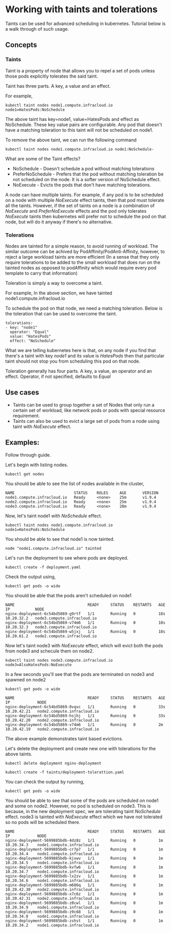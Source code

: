 # Working with taints and tolerations
Taints can be used for advanced scheduling in kubernetes. Tutorial below is a walk through of such usage.

## Concepts

### Taints
Taint is a property of node that allows you to repel a set of pods unless those pods explicitly tolerates the said taint.

Taint has three parts. A key, a value and an effect.

For example,
```
kubectl taint nodes node1.compute.infracloud.io node1=HatesPods:NoSchedule
```
The above taint has key=node1, value=HatesPods and effect as NoSchedule. These key value pairs are configurable. Any pod that doesn't have a matching toleration to this taint will not be scheduled on node1.

To remove the above taint, we can run the following command
```
kubectl taint nodes node1.compute.infracloud.io node1:NoSchedule-
```

What are some of the Taint effects?
* NoSchedule - Doesn't schedule a pod without matching tolerations
* PreferNoSchedule - Prefers that the pod without matching toleration be not scheduled on the node. It is a softer version of NoSchedule effect.
* NoExecute - Evicts the pods that don't have matching tolerations.

A node can have multiple taints.
For example, if any pod is to be scheduled on a node with multiple *NoExecute* effect taints, then that pod must tolerate all the taints. However, if the set of taints on a node is a combination of *NoExecute* and *PreferNoExecute* effects and the pod only tolerates *NoExecute* taints then kubernetes will prefer not to schedule the pod on that node, but will do it anyway if there's no alternative.

### Tolerations
Nodes are tainted for a simple reason, to avoid running of workload. The similar outcome can be achived by PodAffinity/PodAnti-Affinity, however, to reject a large workload taints are more efficient (In a sense that they only require tolerations to be added to the small workload that does run on the tainted nodes as opposed to podAffinity which would require every pod template to carry that information)

Toleration is simply a way to overcome a taint.

For example,
In the above section, we have tainted node1.compute.infracloud.io

To schedule the pod on that node, we need a matching toleration. Below is the toleration that can be used to overcome the taint.

```
tolerations:
- key: "node1"
  operator: "Equal"
  value: "HatesPods"
  effect: "NoSchedule"
```

What we are telling kubernetes here is that, on any node if you find that there's a taint with key *node1* and its value is *HatesPods* then that particular taint should not stop you from scheduling this pod on that node.

Toleration generally has four parts. A key, a value, an operator and an effect.
Operator, if not specified, defaults to *Equal*

## Use cases
* Taints can be used to group together a set of Nodes that only run a certain set of workload, like network pods or pods with special resource requirement.
* Taints can also be used to evict a large set of pods from a node using taint with *NoExecute* effect.

## Examples:
Follow through guide.

Let's begin with listing nodes.

```
kubectl get nodes
```
You should be able to see the list of nodes available in the cluster,
```
NAME                          STATUS    ROLES     AGE       VERSION
node1.compute.infracloud.io   Ready     <none>    25m       v1.9.4
node2.compute.infracloud.io   Ready     <none>    25m       v1.9.4
node3.compute.infracloud.io   Ready     <none>    28m       v1.9.4
```

Now, let's taint node1 with *NoSchedule* effect.
```
kubectl taint nodes node1.compute.infracloud.io node1=HatesPods:NoSchedule
```

You should be able to see that node1 is now tainted.
```
node "node1.compute.infracloud.io" tainted
```

Let's run the deployment to see where pods are deployed.
```
kubectl create -f deployment.yaml
```

Check the output using,
```
kubectl get pods -o wide
```

You should be able that the pods aren't scheduled on node1
```
NAME                                READY     STATUS    RESTARTS   AGE       IP           NODE
nginx-deployment-6c54bd5869-g9rtf   1/1       Running   0          18s       10.20.32.2   node3.compute.infracloud.io
nginx-deployment-6c54bd5869-v74m6   1/1       Running   0          18s       10.20.32.3   node3.compute.infracloud.io
nginx-deployment-6c54bd5869-w5jxj   1/1       Running   0          18s       10.20.61.2   node2.compute.infracloud.io
```

Now let's taint node3 with *NoExecute* effect, which will evict both the pods from node3 and schecule them on node2.
```
kubectl taint nodes node3.compute.infracloud.io node3=AlsoHatesPods:NoExecute
```

In a few seconds you'll see that the pods are terminated on node3 and spawned on node2
```
kubectl get pods -o wide

NAME                                READY     STATUS    RESTARTS   AGE       IP            NODE
nginx-deployment-6c54bd5869-8vqvc   1/1       Running   0          33s       10.20.42.21   node2.compute.infracloud.io
nginx-deployment-6c54bd5869-hsjhj   1/1       Running   0          33s       10.20.42.20   node2.compute.infracloud.io
nginx-deployment-6c54bd5869-v74m6   1/1       Running   0          2m        10.20.42.19   node2.compute.infracloud.io
```

The above example demonstrates taint based evictions.

Let's delete the deployment and create new one with tolerations for the above taints.
```
kubectl delete deployment nginx-deployment
```

```
kubectl create -f taints/deployment-tolerattion.yaml
```

You can check the output by running,
```
kubectl get pods -o wide
```

You should be able to see that some of the pods are scheduled on node1 and some on node2. However, no pod is scheduled on node3. This is because, in the new deployment spec, we are tolerating taint *NoSchedule* effect. node3 is tainted with *NoExecute* effect which we have not tolerated so no pods will be scheduled there.

```
NAME                                READY     STATUS    RESTARTS   AGE       IP            NODE
nginx-deployment-5699885bdb-4dz8z   1/1       Running   0          1m        10.20.34.3    node1.compute.infracloud.io
nginx-deployment-5699885bdb-cr7p7   1/1       Running   0          1m        10.20.34.4    node1.compute.infracloud.io
nginx-deployment-5699885bdb-kjxwv   1/1       Running   0          1m        10.20.34.5    node1.compute.infracloud.io
nginx-deployment-5699885bdb-kvfw6   1/1       Running   0          1m        10.20.34.7    node1.compute.infracloud.io
nginx-deployment-5699885bdb-lx2zv   1/1       Running   0          1m        10.20.34.6    node1.compute.infracloud.io
nginx-deployment-5699885bdb-m686q   1/1       Running   0          1m        10.20.42.30   node2.compute.infracloud.io
nginx-deployment-5699885bdb-x7c6z   1/1       Running   0          1m        10.20.42.31   node2.compute.infracloud.io
nginx-deployment-5699885bdb-z8cwl   1/1       Running   0          1m        10.20.34.9    node1.compute.infracloud.io
nginx-deployment-5699885bdb-z9c68   1/1       Running   0          1m        10.20.34.8    node1.compute.infracloud.io
nginx-deployment-5699885bdb-zshst   1/1       Running   0          1m        10.20.34.2    node1.compute.infracloud.io
```
